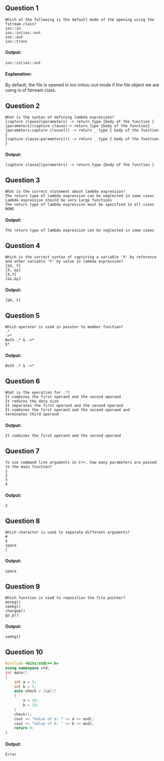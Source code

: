 ## Question 1
```
Which of the following is the default mode of the opening using the fstream class?
ios::in
ios::in|ios::out
ios::out
ios::trunc
```
#### Output: 
```
ios::in|ios::out
```

#### Explanation:
By default, the file is opened in ios::inlios::out mode if the file object we are using is of fstream class.

## Question 2
```
What is the syntax of defining lambda expression?
[capture clause](parameters) -> return_type {body of the function }
[parameters](capture clause)-> return_type {body of the function}
[parameters:capture clause]() -> return _ type { body of the function }
[capture clause:parameters]() -> return _ type { body of the function }
```
#### Output: 
```
[capture clause](parameters) -> return_type {body of the function }
```

## Question 3
```
What is the correct statement about lambda expression?
The return type of lambda expression can be neglected in some cases
Lambda expression should be very large functions
The return type of lambda expression must be specified in all cases
NONE
```
#### Output: 
```
The return type of lambda expression can be neglected in some cases
```

## Question 4
```
Which is the correct syntax of capturing a variable 'X' by reference and other variable 'Y' by value in lambda expression?
[&X, Y]
[X, &y]
[X,Y]
[&x,&y]
```
#### Output: 
```
[&X, Y]
```

## Question 5
```
Which operator is used in pointer to member function?
.*
->*
Both .* & ->*
$*
```
#### Output: 
```
Both .* & ->*
```

## Question 6
```
What is the operation for .*?
It combines the first operand and the second operand
It reduces the data size
It separates the first operand and the second operand
It combines the first operand and the second operand and
terminates third operand
```
#### Output: 
```
It combines the first operand and the second operand
```

## Question 7
```
To use command line arguments in C++, how many parameters are passed to the main function?
1
2
3
4
```
#### Output: 
```
2
```

## Question 8
```
Which character is used to separate different arguments?
#
$
space
|
```
#### Output: 
```
space
```

## Question 9
```
Which function is used to reposition the file pointer?
moveg()
seekg()
changep()
go_p()
```
#### Output: 
```
seekg()
```

## Question 10
```cpp
#include <bits/stdc++.h>
using namespace std;
int main()
{
    int a = 5;
    int b = 5;
    auto check = [&a]()
    {
        a = 10;
        b = 10;
    } 
    check();
    cout << "Value of a: " << a << endl;
    cout << "Value of b: " << b << endl;
    return 0;
}
```
#### Output: 
```
Error
```